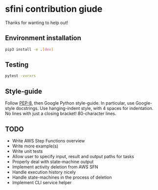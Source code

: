 # sfini contribution giude
Thanks for wanting to help out!

## Environment installation
```bash
pip3 install -e .[dev]
```

## Testing
```bash
pytest -vvrxrs
```

## Style-guide
Follow [PEP-8](https://www.python.org/dev/peps/pep-0008/?), then Google Python
style-guide. In particular, use Google-style docstrings. Use hanging-indent
style, with 4 spaces for indentation. No lines with just a closing bracket!
80-character lines.

## TODO
- Write AWS Step Functions overview
- Write more example(s)
- Write unit tests
- Allow user to specify input, result and output paths for tasks
- Properly deal with state-machine output
- Implement activity deletion from AWS SFN
- Handle execution history nicely
- Handle state-machines in the process of deletion
- Implement CLI service helper

